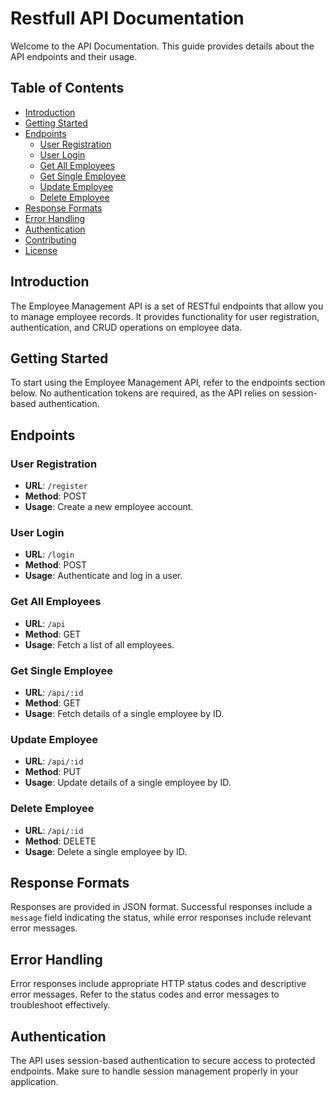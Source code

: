 # Restfull API Documentation

Welcome to the API Documentation. This guide provides details about the API endpoints and their usage.

## Table of Contents

- [Introduction](#introduction)
- [Getting Started](#getting-started)
- [Endpoints](#endpoints)
  - [User Registration](#user-registration)
  - [User Login](#user-login)
  - [Get All Employees](#get-all-employees)
  - [Get Single Employee](#get-single-employee)
  - [Update Employee](#update-employee)
  - [Delete Employee](#delete-employee)
- [Response Formats](#response-formats)
- [Error Handling](#error-handling)
- [Authentication](#authentication)
- [Contributing](#contributing)
- [License](#license)

## Introduction <a name="introduction"></a>

The Employee Management API is a set of RESTful endpoints that allow you to manage employee records. It provides functionality for user registration, authentication, and CRUD operations on employee data.

## Getting Started <a name="getting-started"></a>

To start using the Employee Management API, refer to the endpoints section below. No authentication tokens are required, as the API relies on session-based authentication.

## Endpoints <a name="endpoints"></a>

### User Registration <a name="user-registration"></a>

- **URL**: `/register`
- **Method**: POST
- **Usage**: Create a new employee account.

### User Login <a name="user-login"></a>

- **URL**: `/login`
- **Method**: POST
- **Usage**: Authenticate and log in a user.

### Get All Employees <a name="get-all-employees"></a>

- **URL**: `/api`
- **Method**: GET
- **Usage**: Fetch a list of all employees.

### Get Single Employee <a name="get-single-employee"></a>

- **URL**: `/api/:id`
- **Method**: GET
- **Usage**: Fetch details of a single employee by ID.

### Update Employee <a name="update-employee"></a>

- **URL**: `/api/:id`
- **Method**: PUT
- **Usage**: Update details of a single employee by ID.

### Delete Employee <a name="delete-employee"></a>

- **URL**: `/api/:id`
- **Method**: DELETE
- **Usage**: Delete a single employee by ID.

## Response Formats <a name="response-formats"></a>

Responses are provided in JSON format. Successful responses include a `message` field indicating the status, while error responses include relevant error messages.

## Error Handling <a name="error-handling"></a>

Error responses include appropriate HTTP status codes and descriptive error messages. Refer to the status codes and error messages to troubleshoot effectively.

## Authentication <a name="authentication"></a>

The API uses session-based authentication to secure access to protected endpoints. Make sure to handle session management properly in your application.

 
 
